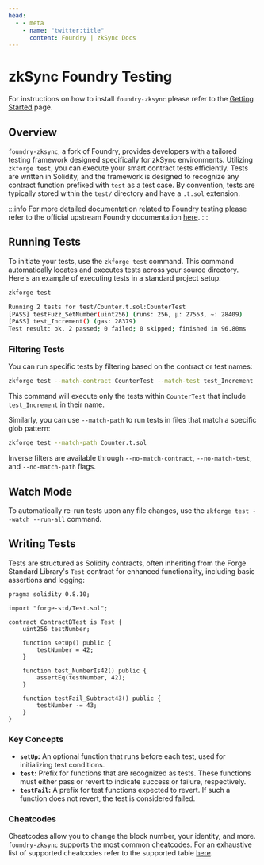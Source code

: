 ```yaml
---
head:
  - - meta
    - name: "twitter:title"
      content: Foundry | zkSync Docs
---
```


# zkSync Foundry Testing

For instructions on how to install `foundry-zksync` please refer to the [Getting Started](../tooling/foundry/getting-started.md) page.

## Overview

`foundry-zksync`, a fork of Foundry, provides developers with a tailored testing framework designed specifically for zkSync environments. Utilizing `zkforge test`, you can execute your smart contract tests efficiently. Tests are written in Solidity, and the framework is designed to recognize any contract function prefixed with `test` as a test case. By convention, tests are typically stored within the `test/` directory and have a `.t.sol` extension.

:::info
For more detailed documentation related to Foundry testing please refer to the official upstream Foundry documentation [here](https://book.getfoundry.sh/forge/tests).
:::

## Running Tests

To initiate your tests, use the `zkforge test` command. This command automatically locates and executes tests across your source directory. Here's an example of executing tests in a standard project setup:

```bash
zkforge test

Running 2 tests for test/Counter.t.sol:CounterTest
[PASS] testFuzz_SetNumber(uint256) (runs: 256, μ: 27553, ~: 28409)
[PASS] test_Increment() (gas: 28379)
Test result: ok. 2 passed; 0 failed; 0 skipped; finished in 96.80ms
```

### Filtering Tests

You can run specific tests by filtering based on the contract or test names:

```bash
zkforge test --match-contract CounterTest --match-test test_Increment
```

This command will execute only the tests within `CounterTest` that include `test_Increment` in their name.

Similarly, you can use `--match-path` to run tests in files that match a specific glob pattern:

```bash
zkforge test --match-path Counter.t.sol
```

Inverse filters are available through `--no-match-contract`, `--no-match-test`, and `--no-match-path` flags.

## Watch Mode

To automatically re-run tests upon any file changes, use the `zkforge test --watch --run-all` command.

## Writing Tests

Tests are structured as Solidity contracts, often inheriting from the Forge Standard Library's `Test` contract for enhanced functionality, including basic assertions and logging:

```solidity
pragma solidity 0.8.10;

import "forge-std/Test.sol";

contract ContractBTest is Test {
    uint256 testNumber;

    function setUp() public {
        testNumber = 42;
    }

    function test_NumberIs42() public {
        assertEq(testNumber, 42);
    }

    function testFail_Subtract43() public {
        testNumber -= 43;
    }
}
```

### Key Concepts

- **`setUp`:** An optional function that runs before each test, used for initializing test conditions.
- **`test`:** Prefix for functions that are recognized as tests. These functions must either pass or revert to indicate success or failure, respectively.
- **`testFail`:** A prefix for test functions expected to revert. If such a function does not revert, the test is considered failed.

### Cheatcodes

Cheatcodes allow you to change the block number, your identity, and more. `foundry-zksync` supports the most common cheatcodes. For an exhaustive list of supported cheatcodes refer to the supported table [here](https://github.com/matter-labs/foundry-zksync/blob/main/SUPPORTED_CHEATCODES.md).
